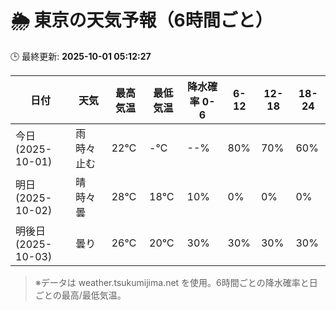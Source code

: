# 🌦️ 東京の天気予報（6時間ごと）

🕒 最終更新: **2025-10-01 05:12:27**

| 日付 | 天気 | 最高気温 | 最低気温 | 降水確率 0-6 | 6-12 | 12-18 | 18-24 |
|------|------|----------|----------|------------|------|------|------|
| 今日 (2025-10-01) | 雨時々止む | 22℃ | -℃ | --% | 80% | 70% | 60% |
| 明日 (2025-10-02) | 晴時々曇 | 28℃ | 18℃ | 10% | 0% | 0% | 0% |
| 明後日 (2025-10-03) | 曇り | 26℃ | 20℃ | 30% | 30% | 30% | 30% |

> ※データは weather.tsukumijima.net を使用。6時間ごとの降水確率と日ごとの最高/最低気温。